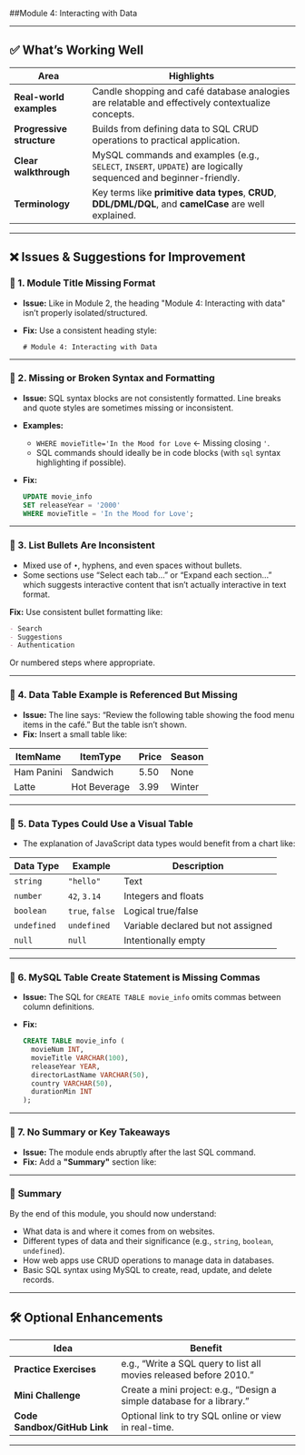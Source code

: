 ##Module 4: Interacting with Data

---

## ✅ **What’s Working Well**

| Area                      | Highlights                                                                                                      |
| ------------------------- | --------------------------------------------------------------------------------------------------------------- |
| **Real-world examples**   | Candle shopping and café database analogies are relatable and effectively contextualize concepts.               |
| **Progressive structure** | Builds from defining data to SQL CRUD operations to practical application.                                      |
| **Clear walkthrough**     | MySQL commands and examples (e.g., `SELECT`, `INSERT`, `UPDATE`) are logically sequenced and beginner-friendly. |
| **Terminology**           | Key terms like **primitive data types**, **CRUD**, **DDL/DML/DQL**, and **camelCase** are well explained.       |

---

## ❌ **Issues & Suggestions for Improvement**

### 📌 1. **Module Title Missing Format**

* **Issue:** Like in Module 2, the heading "Module 4: Interacting with data" isn’t properly isolated/structured.
* **Fix:** Use a consistent heading style:

  ```
  # Module 4: Interacting with Data
  ```

---

### 📌 2. **Missing or Broken Syntax and Formatting**

* **Issue:** SQL syntax blocks are not consistently formatted. Line breaks and quote styles are sometimes missing or inconsistent.
* **Examples:**

  * `WHERE movieTitle='In the Mood for Love` ← Missing closing `'`.
  * SQL commands should ideally be in code blocks (with `sql` syntax highlighting if possible).
* **Fix:**

  ```sql
  UPDATE movie_info
  SET releaseYear = '2000'
  WHERE movieTitle = 'In the Mood for Love';
  ```

---

### 📌 3. **List Bullets Are Inconsistent**

* Mixed use of `•`, hyphens, and even spaces without bullets.
* Some sections use “Select each tab…” or “Expand each section…” which suggests interactive content that isn’t actually interactive in text format.

**Fix:** Use consistent bullet formatting like:

```markdown
- Search
- Suggestions
- Authentication
```

Or numbered steps where appropriate.

---

### 📌 4. **Data Table Example is Referenced But Missing**

* **Issue:** The line says: “Review the following table showing the food menu items in the café.” But the table isn’t shown.
* **Fix:** Insert a small table like:

| ItemName   | ItemType     | Price | Season |
| ---------- | ------------ | ----- | ------ |
| Ham Panini | Sandwich     | 5.50  | None   |
| Latte      | Hot Beverage | 3.99  | Winter |

---

### 📌 5. **Data Types Could Use a Visual Table**

* The explanation of JavaScript data types would benefit from a chart like:

| Data Type   | Example         | Description                        |
| ----------- | --------------- | ---------------------------------- |
| `string`    | `"hello"`       | Text                               |
| `number`    | `42`, `3.14`    | Integers and floats                |
| `boolean`   | `true`, `false` | Logical true/false                 |
| `undefined` | `undefined`     | Variable declared but not assigned |
| `null`      | `null`          | Intentionally empty                |

---

### 📌 6. **MySQL Table Create Statement is Missing Commas**

* **Issue:** The SQL for `CREATE TABLE movie_info` omits commas between column definitions.
* **Fix:**

  ```sql
  CREATE TABLE movie_info (
    movieNum INT,
    movieTitle VARCHAR(100),
    releaseYear YEAR,
    directorLastName VARCHAR(50),
    country VARCHAR(50),
    durationMin INT
  );
  ```

---

### 📌 7. **No Summary or Key Takeaways**

* **Issue:** The module ends abruptly after the last SQL command.
* **Fix:** Add a **"Summary"** section like:

---

### 🧾 **Summary**

By the end of this module, you should now understand:

* What data is and where it comes from on websites.
* Different types of data and their significance (e.g., `string`, `boolean`, `undefined`).
* How web apps use CRUD operations to manage data in databases.
* Basic SQL syntax using MySQL to create, read, update, and delete records.

---

## 🛠️ Optional Enhancements

| Idea                         | Benefit                                                                |
| ---------------------------- | ---------------------------------------------------------------------- |
| **Practice Exercises**       | e.g., “Write a SQL query to list all movies released before 2010.”     |
| **Mini Challenge**           | Create a mini project: e.g., “Design a simple database for a library.” |
| **Code Sandbox/GitHub Link** | Optional link to try SQL online or view in real-time.                  |

---
